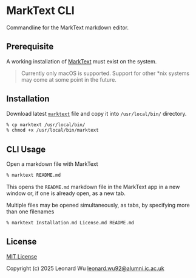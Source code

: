# MarkText CLI

Commandline for the MarkText markdown editor.

## Prerequisite

A working installation of [MarkText](https://github.com/Tkaixiang/marktext) must exist on the system.

> Currently only macOS is supported. Support for other \*nix systems may come at some point in the future.

## Installation

Download latest [`marktext`](marktext) file and copy it into `/usr/local/bin/` directory.

```sh
% cp marktext /usr/local/bin/
% chmod +x /usr/local/bin/marktext
```

## CLI Usage

Open a markdown file with MarkText

```sh
% marktext README.md

```

This opens the `README.md` markdown file in the MarkText app in a new window or, if one is already open, as a new tab.

Multiple files may be opened simultaneously, as tabs, by specifying more than one filenames

```sh
% marktext Installation.md License.md README.md
```

## License

[MIT License](LICENSE)

Copyright (c) 2025 Leonard Wu <leonard.wu92@alumni.ic.ac.uk>
